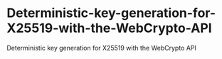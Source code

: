 # Deterministic-key-generation-for-X25519-with-the-WebCrypto-API
Deterministic key generation for X25519 with the WebCrypto API
